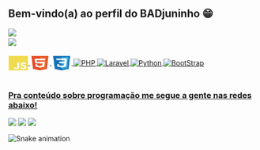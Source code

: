 ## Bem-vindo(a) ao perfil do BADjuninho 😁

 <div>
   <a href="https://github.com/BADjuninho">
   <img height="180em" src="https://github-readme-stats.vercel.app/api?username=BADjuninho&show_icons=true&theme=transparent"/>
   <br>
   <img height="180em" src="https://github-readme-stats.vercel.app/api/top-langs/?username=BADjuninho&size_weight=1&count_weight=0.5&theme=transparent"/>

</div>
<div style="display: inline_block"><br>
  <img tittle="JavaScript" align="center" alt="Js" height="30" width="40" src="https://raw.githubusercontent.com/devicons/devicon/master/icons/javascript/javascript-plain.svg">
  <img tittle="Html" align="center" alt="HTML" height="30" width="40" src="https://raw.githubusercontent.com/devicons/devicon/master/icons/html5/html5-original.svg">
  <img tittle="Css" align="center" alt="CSS" height="30" width="40" src="https://raw.githubusercontent.com/devicons/devicon/master/icons/css3/css3-original.svg">
  <img tittle="PHP" align="center" alt="PHP" height="30" width="40" src="https://www.php.net/images/logos/new-php-logo.svg">
  <img tittle="Laravel" align="center" alt="Laravel" height="30" width="40" src="https://cdn.worldvectorlogo.com/logos/laravel-2.svg">
  <img tittle="Python" align="center" alt="Python" height="30" width="40" src="https://cdn.worldvectorlogo.com/logos/python-5.svg">
  <img tittle="BootStrap" align="center" alt="BootStrap" height="30" width="40" src="https://cdn.worldvectorlogo.com/logos/bootstrap-5-1.svg"> 
</div>
 
 <br>
 
  ### Pra conteúdo sobre programação me segue a gente nas redes abaixo!
 
<div> 
  <a href="https://www.youtube.com/@badjuninn" target="_blank"><img src="https://img.shields.io/badge/YouTube-FF0000?style=for-the-badge&logo=youtube&logoColor=white" target="_blank"></a>
  <a href="https://instagram.com/badjuninn" target="_blank"><img src="https://img.shields.io/badge/-Instagram-%23E4405F?style=for-the-badge&logo=instagram&logoColor=white" target="_blank"></a>
  <a href = "mailto:junior6703@gmail.com"><img src="https://img.shields.io/badge/-Gmail-%23333?style=for-the-badge&logo=gmail&logoColor=white" target="_blank"></a> 
 
  ![Snake animation](https://github.com/BADjuninho/BADjuninho/blob/output/github-contribution-grid-snake.svg)

</div>
